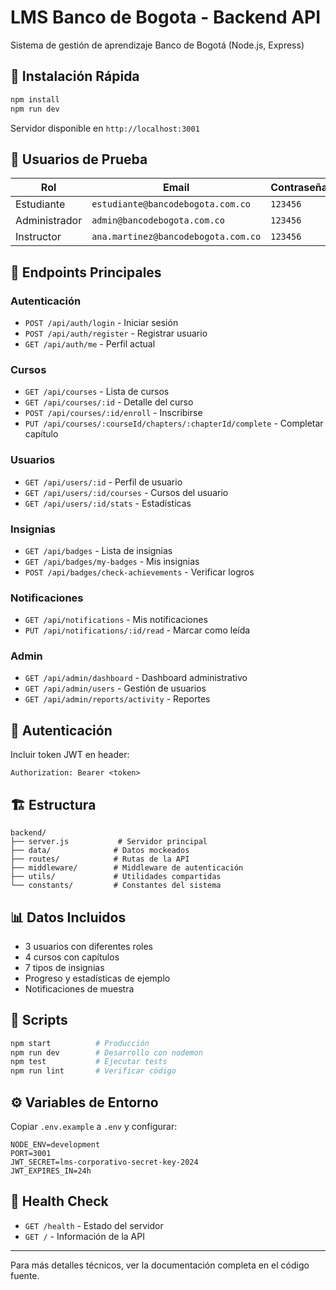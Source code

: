 # LMS Banco de Bogota - Backend API

Sistema de gestión de aprendizaje Banco de Bogotá (Node.js, Express)

## 🚀 Instalación Rápida

```bash
npm install
npm run dev
```

Servidor disponible en `http://localhost:3001`

## 🔑 Usuarios de Prueba

| Rol | Email | Contraseña |
|-----|-------|------------|
| Estudiante | `estudiante@bancodebogota.com.co` | `123456` |
| Administrador | `admin@bancodebogota.com.co` | `123456` |
| Instructor | `ana.martinez@bancodebogota.com.co` | `123456` |

## 📡 Endpoints Principales

### Autenticación
- `POST /api/auth/login` - Iniciar sesión
- `POST /api/auth/register` - Registrar usuario
- `GET /api/auth/me` - Perfil actual

### Cursos
- `GET /api/courses` - Lista de cursos
- `GET /api/courses/:id` - Detalle del curso
- `POST /api/courses/:id/enroll` - Inscribirse
- `PUT /api/courses/:courseId/chapters/:chapterId/complete` - Completar capítulo

### Usuarios
- `GET /api/users/:id` - Perfil de usuario
- `GET /api/users/:id/courses` - Cursos del usuario
- `GET /api/users/:id/stats` - Estadísticas

### Insignias
- `GET /api/badges` - Lista de insignias
- `GET /api/badges/my-badges` - Mis insignias
- `POST /api/badges/check-achievements` - Verificar logros

### Notificaciones
- `GET /api/notifications` - Mis notificaciones
- `PUT /api/notifications/:id/read` - Marcar como leída

### Admin
- `GET /api/admin/dashboard` - Dashboard administrativo
- `GET /api/admin/users` - Gestión de usuarios
- `GET /api/admin/reports/activity` - Reportes

## 🔐 Autenticación

Incluir token JWT en header:
```
Authorization: Bearer <token>
```

## 🏗️ Estructura

```
backend/
├── server.js           # Servidor principal
├── data/              # Datos mockeados
├── routes/            # Rutas de la API
├── middleware/        # Middleware de autenticación
├── utils/             # Utilidades compartidas
└── constants/         # Constantes del sistema
```

## 📊 Datos Incluidos

- 3 usuarios con diferentes roles
- 4 cursos con capítulos
- 7 tipos de insignias
- Progreso y estadísticas de ejemplo
- Notificaciones de muestra

## 🚦 Scripts

```bash
npm start          # Producción
npm run dev        # Desarrollo con nodemon
npm test           # Ejecutar tests
npm run lint       # Verificar código
```

## ⚙️ Variables de Entorno

Copiar `.env.example` a `.env` y configurar:

```env
NODE_ENV=development
PORT=3001
JWT_SECRET=lms-corporativo-secret-key-2024
JWT_EXPIRES_IN=24h
```

## 🔧 Health Check

- `GET /health` - Estado del servidor
- `GET /` - Información de la API

---

Para más detalles técnicos, ver la documentación completa en el código fuente.